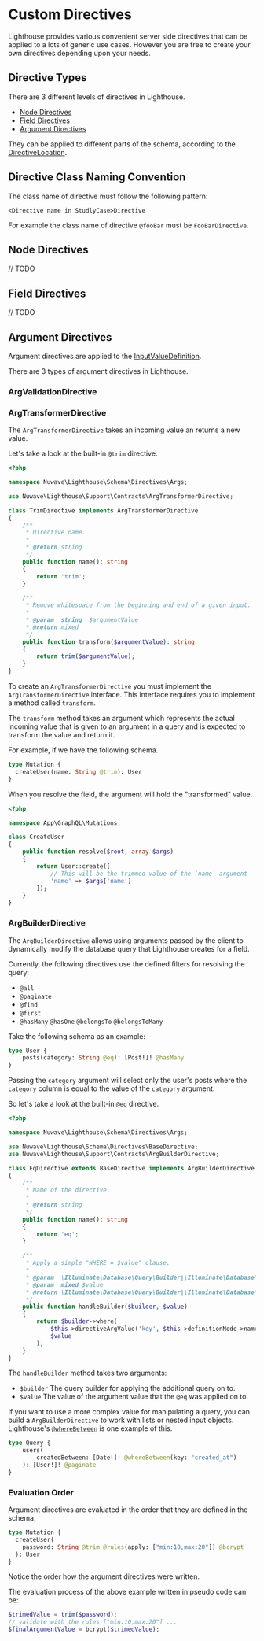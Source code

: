 # Custom Directives

Lighthouse provides various convenient server side directives that can be applied to a lots of generic use cases.
However you are free to create your own directives depending upon your needs. 

## Directive Types

There are 3 different levels of directives in Lighthouse.

* [Node Directives](#node-directives)
* [Field Directives](#field-directives)
* [Argument Directives](#argument-directives)

They can be applied to different parts of the schema, according to the [DirectiveLocation](https://facebook.github.io/graphql/June2018/#DirectiveLocation).

## Directive Class Naming Convention

The class name of directive must follow the following pattern:

    <Directive name in StudlyCase>Directive

For example the class name of directive `@fooBar` must be `FooBarDirective`. 

## Node Directives

// TODO

## Field Directives

// TODO

## Argument Directives

Argument directives are applied to the [InputValueDefinition](https://facebook.github.io/graphql/June2018/#InputValueDefinition).

There are 3 types of argument directives in Lighthouse.

### ArgValidationDirective



### ArgTransformerDirective

The `ArgTransformerDirective` takes an incoming value an returns a new value. 

Let's take a look at the built-in `@trim` directive.

```php
<?php

namespace Nuwave\Lighthouse\Schema\Directives\Args;

use Nuwave\Lighthouse\Support\Contracts\ArgTransformerDirective;

class TrimDirective implements ArgTransformerDirective
{
    /**
     * Directive name.
     *
     * @return string
     */
    public function name(): string
    {
        return 'trim';
    }

    /**
     * Remove whitespace from the beginning and end of a given input.
     *
     * @param  string  $argumentValue
     * @return mixed
     */
    public function transform($argumentValue): string
    {
        return trim($argumentValue);
    }
}
```

To create an `ArgTransformerDirective` you must implement the `ArgTransformerDirective` interface.
This interface requires you to implement a method called `transform`.

The `transform` method takes an argument which represents the actual incoming value that is given
to an argument in a query and is expected to transform the value and return it.

For example, if we have the following schema.

```graphql
type Mutation {
  createUser(name: String @trim): User
}
```

When you resolve the field, the argument will hold the "transformed" value.

```php
<?php

namespace App\GraphQL\Mutations;

class CreateUser
{
    public function resolve($root, array $args)
    {
        return User::create([
            // This will be the trimmed value of the `name` argument
            'name' => $args['name']
        ]);
    }
}
```

### ArgBuilderDirective

The `ArgBuilderDirective` allows using arguments passed by the client to dynamically
modify the database query that Lighthouse creates for a field.

Currently, the following directives use the defined filters for resolving the query:

* `@all`
* `@paginate`
* `@find`
* `@first`
* `@hasMany` `@hasOne` `@belongsTo` `@belongsToMany`

Take the following schema as an example:

```graphql
type User {
    posts(category: String @eq): [Post!]! @hasMany
}
```

Passing the `category` argument will select only the user's posts
where the `category` column is equal to the value of the `category` argument.

So let's take a look at the built-in `@eq` directive.

```php
<?php

namespace Nuwave\Lighthouse\Schema\Directives\Args;

use Nuwave\Lighthouse\Schema\Directives\BaseDirective;
use Nuwave\Lighthouse\Support\Contracts\ArgBuilderDirective;

class EqDirective extends BaseDirective implements ArgBuilderDirective
{
    /**
     * Name of the directive.
     *
     * @return string
     */
    public function name(): string
    {
        return 'eq';
    }

    /**
     * Apply a simple "WHERE = $value" clause.
     *
     * @param  \Illuminate\Database\Query\Builder|\Illuminate\Database\Eloquent\Builder $builder
     * @param  mixed $value
     * @return \Illuminate\Database\Query\Builder|\Illuminate\Database\Eloquent\Builder
     */
    public function handleBuilder($builder, $value)
    {
        return $builder->where(
            $this->directiveArgValue('key', $this->definitionNode->name->value),
            $value
        );
    }
}
```

The `handleBuilder` method takes two arguments:

* `$builder`
The query builder for applying the additional query on to.
* `$value`
The value of the argument value that the `@eq` was applied on to.

If you want to use a more complex value for manipulating a query,
you can build a `ArgBuilderDirective` to work with lists or nested input objects.
Lighthouse's [`@whereBetween`](../api-reference/directives.md#wherebetween) is one example of this.

```graphql        
type Query {
    users(
        createdBetween: [Date!]! @whereBetween(key: "created_at")
    ): [User!]! @paginate
}
```

### Evaluation Order

Argument directives are evaluated in the order that they are defined in the schema.

```graphql
type Mutation {
  createUser(
    password: String @trim @rules(apply: ["min:10,max:20"]) @bcrypt
  ): User
}
```

Notice the order how the argument directives were written.

The evaluation process of the above example written in pseudo code can be:
 
```php
$trimedValue = trim($password);
// validate with the rules ["min:10,max:20"] ...
$finalArgumentValue = bcrypt($trimedValue);
```

